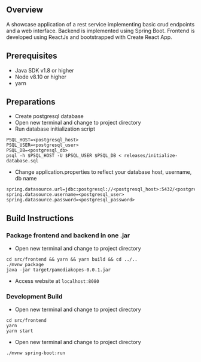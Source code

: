 ## Overview
A showcase application of a rest service implementing basic crud endpoints and a web interface.
Backend is implemented using Spring Boot.
Frontend is developed using ReactJs and bootstrapped with Create React App.

## Prerequisites
- Java SDK v1.8 or higher
- Node v8.10 or higher
- yarn

## Preparations
- Create postgresql database
- Open new terminal and change to project directory
- Run database initialization script
```
PSQL_HOST=<postgresql_host>
PSQL_USER=<postgresql_user>
PSQL_DB=<postgresql_db>
psql -h $PSQL_HOST -U $PSQL_USER $PSQL_DB < releases/initialize-database.sql
```
- Change application.properties to reflect your database host, username, db name
```
spring.datasource.url=jdbc:postgresql://<postgresql_host>:5432/<postgresql_db>
spring.datasource.username=<postgresql_user>
spring.datasource.password=<postgresql_password>
```

## Build Instructions
### Package frontend and backend in one .jar
- Open new terminal and change to project directory
```
cd src/frontend && yarn && yarn build && cd ../..
./mvnw package
java -jar target/pamediakopes-0.0.1.jar
```
- Access website at `localhost:8080`

### Development Build
- Open new terminal and change to project directory
```
cd src/frontend
yarn
yarn start
```
- Open new terminal and change to project directory
```
./mvnw spring-boot:run
```